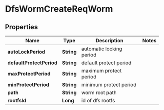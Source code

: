 # DfsWormCreateReqWorm

## Properties
Name | Type | Description | Notes
------------ | ------------- | ------------- | -------------
**autoLockPeriod** | **String** | automatic locking period | 
**defaultProtectPeriod** | **String** | default protect period | 
**maxProtectPeriod** | **String** | maximum protect period | 
**minProtectPeriod** | **String** | minimum protect period | 
**path** | **String** | worm root path | 
**rootfsId** | **Long** | id of dfs rootfs | 
